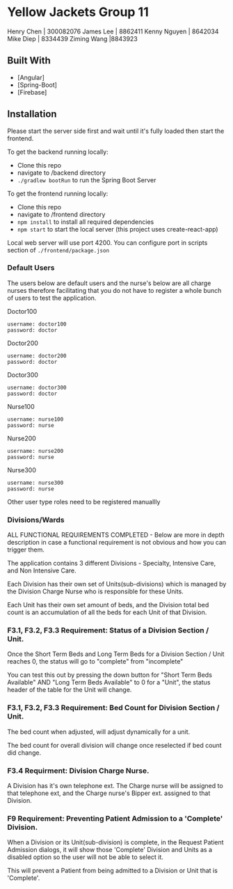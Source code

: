 # Yellow Jackets Group 11

Henry Chen | 300082076
James Lee | 8862411
Kenny Nguyen | 8642034
Mike Diep | 8334439
Ziming Wang |8843923


## Built With
* [Angular]
* [Spring-Boot]
* [Firebase]

## Installation

Please start the server side first and wait until it's fully loaded then start the frontend.

To get the backend running locally:

- Clone this repo
- navigate to /backend directory
- `./gradlew bootRun` to run the Spring Boot Server

To get the frontend running locally:

- Clone this repo
- navigate to /frontend directory
- `npm install` to install all required dependencies 
- `npm start` to start the local server (this project uses create-react-app)

Local web server will use port 4200. You can configure port in scripts section of `./frontend/package.json`

### Default Users

The users below are default users and the nurse's below are all charge nurses therefore facilitating that you do not have to register a whole bunch of users to test the application.

Doctor100
```
username: doctor100
password: doctor
```

Doctor200
```
username: doctor200
password: doctor
```

Doctor300
```
username: doctor300
password: doctor
```

Nurse100
```
username: nurse100
password: nurse
```

Nurse200
```
username: nurse200
password: nurse
```

Nurse300
```
username: nurse300
password: nurse
```

Other user type roles need to be registered manuallly

### Divisions/Wards

ALL FUNCTIONAL REQUIREMENTS COMPLETED - Below are more in depth description in case a functional requirement is not obvious and how you can trigger them.

The application contains 3 different Divisions - Specialty, Intensive Care, and Non Intensive Care.

Each Division has their own set of Units(sub-divisions) which is managed by the Division Charge Nurse who is responsible for these Units.

Each Unit has their own set amount of beds, and the Division total bed count is an accumulation of all the beds for each Unit of that Division.

### F3.1, F3.2, F3.3 Requirement: Status of a Division Section / Unit.

Once the Short Term Beds and Long Term Beds for a Division Section / Unit reaches 0, the status will go to "complete" from "incomplete"

You can test this out by pressing the down button for "Short Term Beds Available" AND "Long Term Beds Available" to 0 for a "Unit", the status header of the table for the Unit will change.

### F3.1, F3.2, F3.3 Requirement: Bed Count for Division Section / Unit.

The bed count when adjusted, will adjust dynamically for a unit.

The bed count for overall division will change once reselected if bed count did change.

### F3.4 Requirment: Division Charge Nurse.

A Division has it's own telephone ext. The Charge nurse will be assigned to that telephone ext, and the Charge nurse's Bipper ext. assigned to that Division.

### F9 Requirement: Preventing Patient Admission to a 'Complete' Division.

When a Division or its Unit(sub-division) is complete, in the Request Patient Admission dialogs, it will show those 'Complete' Division and Units as a disabled option so the user will not be able to select it.

This will prevent a Patient from being admitted to a Division or Unit that is 'Complete'.
